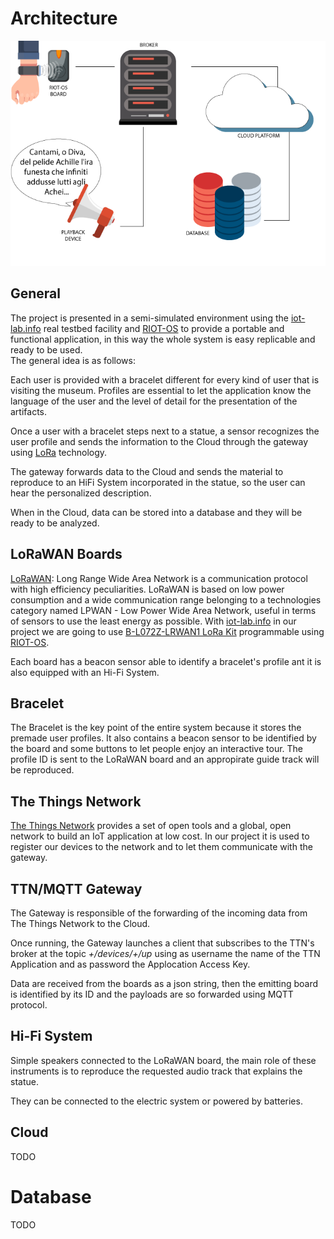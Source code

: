# Architecture

![](pics/architecture.png)

## General
The project is presented in a semi-simulated environment using the [iot-lab.info](https://www.iot-lab.info/) real testbed facility and [RIOT-OS](https://riot-os.org/) to provide a portable and functional application, in this way the whole system is easy replicable and ready to be used.
<br/>The general idea is as follows:

Each user is provided with a bracelet different for every kind of user that is visiting the museum. Profiles are essential to let the application know the language of the user and the level of detail for the presentation of the artifacts.

Once a user with a bracelet steps next to a statue, a sensor recognizes the user profile and sends the information to the Cloud through the gateway using [LoRa](https://en.wikipedia.org/wiki/LoRa#LoRaWAN) technology.

The gateway forwards data to the Cloud and sends the material to reproduce to an HiFi System incorporated in the statue, so the user can hear the personalized description.

When in the Cloud, data can be stored into a database and they will be ready to be analyzed. 

## LoRaWAN Boards
[LoRaWAN](https://lora-alliance.org/about-lorawan): Long Range Wide Area Network is a communication protocol with high efficiency peculiarities. LoRaWAN is based on low power consumption and a wide communication range belonging to a technologies category named LPWAN - Low Power Wide Area Network, useful in terms of sensors to use the least energy as possible.
With [iot-lab.info](https://www.iot-lab.info/) in our project we are going to use [B-L072Z-LRWAN1 LoRa Kit](https://www.st.com/en/evaluation-tools/b-l072z-lrwan1.html) programmable using [RIOT-OS](https://riot-os.org/).

Each board has a beacon sensor able to identify a bracelet's profile ant it is also equipped with an Hi-Fi System.

## Bracelet 
The Bracelet is the key point of the entire system because it stores the premade user profiles. It also contains a beacon sensor to be identified by the board and some buttons to let people enjoy an interactive tour. The profile ID is sent to the LoRaWAN board and an appropirate guide track will be reproduced.

## The Things Network
[The Things Network](https://www.thethingsnetwork.org/) provides a set of open tools and a global, open network to build an IoT application at low cost.
In our project it is used to register our devices to the network and to let them communicate with the gateway.

## TTN/MQTT Gateway
The Gateway is responsible of the forwarding of the incoming data from The Things Network to the Cloud.

Once running, the Gateway launches a client that subscribes to the TTN's broker at the topic _+/devices/+/up_ using as username the name of the TTN Application and as password the Applocation Access Key.

Data are received from the boards as a json string, then the emitting board is identified by its ID and the payloads are so forwarded using MQTT protocol.

## Hi-Fi System
Simple speakers connected to the LoRaWAN board, the main role of these instruments is to reproduce the requested audio track that explains the statue.

They can be connected to the electric system or powered by batteries.

## Cloud
TODO

# Database
TODO
